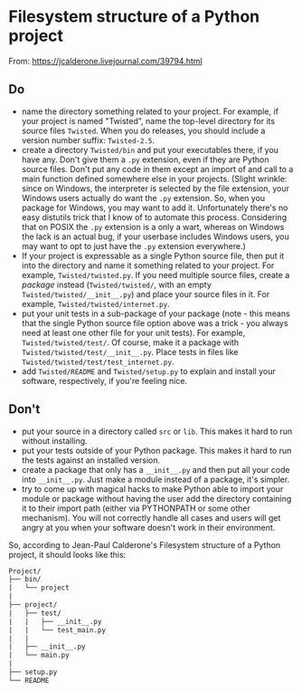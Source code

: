 # Filesystem structure of a Python project

From: <https://jcalderone.livejournal.com/39794.html>

## Do

- name the directory something related to your project. For example, if your project is named "Twisted", name the top-level directory for its source files `Twisted`. When you do releases, you should include a version number suffix: `Twisted-2.5`.
- create a directory `Twisted/bin` and put your executables there, if you have any. Don't give them a `.py` extension, even if they are Python source files. Don't put any code in them except an import of and call to a main function defined somewhere else in your projects. (Slight wrinkle: since on Windows, the interpreter is selected by the file extension, your Windows users actually do want the `.py` extension. So, when you package for Windows, you may want to add it. Unfortunately there's no easy distutils trick that I know of to automate this process. Considering that on POSIX the `.py` extension is a only a wart, whereas on Windows the lack is an actual bug, if your userbase includes Windows users, you may want to opt to just have the `.py` extension everywhere.)
- If your project is expressable as a single Python source file, then put it into the directory and name it something related to your project. For example, `Twisted/twisted.py`. If you need multiple source files, create a *package* instead (`Twisted/twisted/`, with an empty `Twisted/twisted/__init__.py`) and place your source files in it. For example, `Twisted/twisted/internet.py`.
- put your unit tests in a sub-package of your package (note - this means that the single Python source file option above was a trick - you always need at least one other file for your unit tests). For example, `Twisted/twisted/test/`. Of course, make it a package with `Twisted/twisted/test/__init__.py`. Place tests in files like `Twisted/twisted/test/test_internet.py`.
- add `Twisted/README` and `Twisted/setup.py` to explain and install your software, respectively, if you're feeling nice.

## Don't

- put your source in a directory called `src` or `lib`. This makes it hard to run without installing.
- put your tests outside of your Python package. This makes it hard to run the tests against an installed version.
- create a package that only has a `__init__.py` and then put all your code into `__init__.py`. Just make a module instead of a package, it's simpler.
- try to come up with magical hacks to make Python able to import your module or package without having the user add the directory containing it to their import path (either via PYTHONPATH or some other mechanism). You will not correctly handle all cases and users will get angry at you when your software doesn't work in their environment.

So, according to Jean-Paul Calderone's Filesystem structure of a Python project, it should looks like this:

```txt
Project/
├── bin/
|   └── project
|
├── project/
|   ├── test/
|   |   ├── __init__.py
|   |   └── test_main.py
|   |   
|   ├── __init__.py
|   └── main.py
|
├── setup.py
└── README
```
